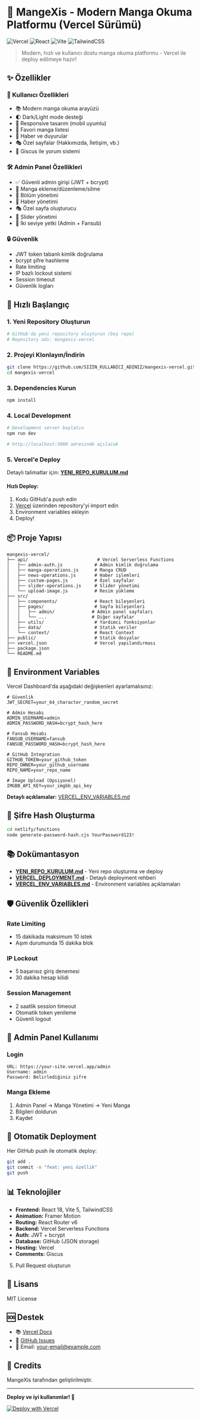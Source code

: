 # 🎌 MangeXis - Modern Manga Okuma Platformu (Vercel Sürümü)

![Vercel](https://img.shields.io/badge/vercel-%23000000.svg?style=for-the-badge&logo=vercel&logoColor=white)
![React](https://img.shields.io/badge/react-%2320232a.svg?style=for-the-badge&logo=react&logoColor=%2361DAFB)
![Vite](https://img.shields.io/badge/vite-%23646CFF.svg?style=for-the-badge&logo=vite&logoColor=white)
![TailwindCSS](https://img.shields.io/badge/tailwindcss-%2338B2AC.svg?style=for-the-badge&logo=tailwind-css&logoColor=white)

> Modern, hızlı ve kullanıcı dostu manga okuma platformu - Vercel ile deploy edilmeye hazır!

## ✨ Özellikler

### 🎨 Kullanıcı Özellikleri
- 📚 Modern manga okuma arayüzü
- 🌓 Dark/Light mode desteği
- 📱 Responsive tasarım (mobil uyumlu)
- 🔖 Favori manga listesi
- 📰 Haber ve duyurular
- 🎭 Özel sayfalar (Hakkımızda, İletişim, vb.)
- 💬 Giscus ile yorum sistemi

### 🛠️ Admin Panel Özellikleri
- ✅ Güvenli admin girişi (JWT + bcrypt)
- 📖 Manga ekleme/düzenleme/silme
- 📑 Bölüm yönetimi
- 📰 Haber yönetimi
- 🎭 Özel sayfa oluşturucu
- 🎪 Slider yönetimi
- 👥 İki seviye yetki (Admin + Fansub)

### 🔒 Güvenlik
- JWT token tabanlı kimlik doğrulama
- bcrypt şifre hashleme
- Rate limiting
- IP bazlı lockout sistemi
- Session timeout
- Güvenlik logları

## 🚀 Hızlı Başlangıç

### 1. Yeni Repository Oluşturun
```bash
# GitHub'da yeni repository oluşturun (boş repo)
# Repository adı: mangexis-vercel
```

### 2. Projeyi Klonlayın/İndirin
```bash
git clone https://github.com/SIZIN_KULLANICI_ADINIZ/mangexis-vercel.git
cd mangexis-vercel
```

### 3. Dependencies Kurun
```bash
npm install
```

### 4. Local Development
```bash
# Development server başlatın
npm run dev

# http://localhost:3000 adresinde açılacak
```

### 5. Vercel'e Deploy
Detaylı talimatlar için: **[YENI_REPO_KURULUM.md](./YENI_REPO_KURULUM.md)**

#### Hızlı Deploy:
1. Kodu GitHub'a push edin
2. [Vercel](https://vercel.com/new) üzerinden repository'yi import edin
3. Environment variables ekleyin
4. Deploy!

## 📦 Proje Yapısı

```
mangexis-vercel/
├── api/                          # Vercel Serverless Functions
│   ├── admin-auth.js            # Admin kimlik doğrulama
│   ├── manga-operations.js      # Manga CRUD
│   ├── news-operations.js       # Haber işlemleri
│   ├── custom-pages.js          # Özel sayfalar
│   ├── slider-operations.js     # Slider yönetimi
│   └── upload-image.js          # Resim yükleme
├── src/
│   ├── components/              # React bileşenleri
│   ├── pages/                   # Sayfa bileşenleri
│   │   ├── admin/              # Admin panel sayfaları
│   │   └── ...                 # Diğer sayfalar
│   ├── utils/                   # Yardımcı fonksiyonlar
│   ├── data/                    # Statik veriler
│   └── context/                 # React Context
├── public/                      # Statik dosyalar
├── vercel.json                  # Vercel yapılandırması
├── package.json
└── README.md
```

## 🔐 Environment Variables

Vercel Dashboard'da aşağıdaki değişkenleri ayarlamalısınız:

```env
# Güvenlik
JWT_SECRET=your_64_character_random_secret

# Admin Hesabı
ADMIN_USERNAME=admin
ADMIN_PASSWORD_HASH=bcrypt_hash_here

# Fansub Hesabı
FANSUB_USERNAME=fansub
FANSUB_PASSWORD_HASH=bcrypt_hash_here

# GitHub Integration
GITHUB_TOKEN=your_github_token
REPO_OWNER=your_github_username
REPO_NAME=your_repo_name

# Image Upload (Opsiyonel)
IMGBB_API_KEY=your_imgbb_api_key
```

**Detaylı açıklamalar:** [VERCEL_ENV_VARIABLES.md](./VERCEL_ENV_VARIABLES.md)

## 🔧 Şifre Hash Oluşturma

```bash
cd netlify/functions
node generate-password-hash.cjs YourPassword123!
```

## 📚 Dokümantasyon

- **[YENI_REPO_KURULUM.md](./YENI_REPO_KURULUM.md)** - Yeni repo oluşturma ve deploy
- **[VERCEL_DEPLOYMENT.md](./VERCEL_DEPLOYMENT.md)** - Detaylı deployment rehberi
- **[VERCEL_ENV_VARIABLES.md](./VERCEL_ENV_VARIABLES.md)** - Environment variables açıklamaları

## 🛡️ Güvenlik Özellikleri

### Rate Limiting
- 15 dakikada maksimum 10 istek
- Aşım durumunda 15 dakika blok

### IP Lockout
- 5 başarısız giriş denemesi
- 30 dakika hesap kilidi

### Session Management
- 2 saatlik session timeout
- Otomatik token yenileme
- Güvenli logout

## 🎯 Admin Panel Kullanımı

### Login
```
URL: https://your-site.vercel.app/admin
Username: admin
Password: Belirlediğiniz şifre
```

### Manga Ekleme
1. Admin Panel → Manga Yönetimi → Yeni Manga
2. Bilgileri doldurun
3. Kaydet

## 🔄 Otomatik Deployment

Her GitHub push ile otomatik deploy:
```bash
git add .
git commit -m "feat: yeni özellik"
git push
```

## 📊 Teknolojiler

- **Frontend:** React 18, Vite 5, TailwindCSS
- **Animation:** Framer Motion
- **Routing:** React Router v6
- **Backend:** Vercel Serverless Functions
- **Auth:** JWT + bcrypt
- **Database:** GitHub (JSON storage)
- **Hosting:** Vercel
- **Comments:** Giscus

5. Pull Request oluşturun

## 📄 Lisans

MIT License

## 🆘 Destek

- 📚 [Vercel Docs](https://vercel.com/docs)
- 💬 [GitHub Issues](https://github.com/your-username/mangexis-vercel/issues)
- 📧 Email: your-email@example.com

## 🎉 Credits

MangeXis tarafından geliştirilmiştir.

---

**Deploy ve iyi kullanımlar! 🚀**

[![Deploy with Vercel](https://vercel.com/button)](https://vercel.com/new/clone?repository-url=https://github.com/your-username/mangexis-vercel)
